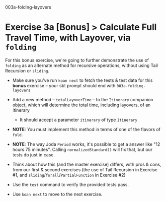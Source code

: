 003a-folding-layovers

# Exercise 3a [Bonus] > Calculate Full Travel Time, with Layover, via `folding`

For this bonus exercise, we're going to further demonstrate the use of `folding` as an alternate method for recursive operations, without using Tail Recursion or `sliding`.

- Make sure you've run `koan next` to fetch the tests & test data for this **bonus** exercise – your sbt prompt should end with `003a-folding-layovers`
- Add a new method – `totalLayoverTime` – to the `Itinerary` companion object, which will determine the total time, including layovers, of an Itinerary
  + It should accept a parameter `itinerary` of type `Itinerary`
- **NOTE**: You must implement this method in terms of one of the flavors of `fold`.
- **NOTE**: The way Joda `Period` works, it's possible to get a answer like "12 hours 75 minutes". Calling `normalizedStandard()` will fix that, but our tests do just in case.

- Think about how this (and the master exercise) differs, with pros & cons, from our first & second exercises (the use of Tail Recursion in Exercise #1, and `sliding`/`forall`/`PartialFunction` in Exercise #2)
- Use the `test` command to verify the provided tests pass.
- Use `koan next` to move to the next exercise.
